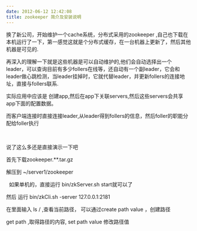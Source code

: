```yaml
---
date: 2012-06-12 12:42:08
title: zookeeper 简介及安装说明
---
```



<p>
	换了新公司，开始维护一个cache系统，分布式采用的zookeeper ,自己也下载在本机运行了一下，第一感觉这就是个分布式缓存，在一台机器上更新了，然后其他机器是可见的.
</p>
<p>
	再深入的理解一下就是这些机器是可以自动维护的,他们会自动选择出一个leader，可以查询目前有多少follers在线等，还自动有一个副leader，它会和leader做心跳检测，当leader挂掉时，它就代替leader，并更新follers的连接地址，直接与follers联系.
</p>
<p>
	实际应用中应该是 创建app,然后在app下关联servers,然后这些servers会共享app下面的配置数据。
</p>
<p>
	而客户端连接时直接连接leader,从leader得到follers的信息，然后foller的职能分配给foller执行
</p>
<p>
	<br />
</p>
<p>
	说了这么多还是直接演示一下吧
</p>
<p>
	首先下载zookeeper.**.tar.gz&nbsp;
</p>
<p>
	解压到 ~/server1/zookeeper&nbsp;
</p>
<p>
	&nbsp; 如果单机的，直接运行 bin/zkServer.sh start就可以了
</p>
<p>
	然后 运行 bin/zkCli.sh -server 127.0.0.1:2181
</p>
<p>
	在里面输入 ls / ,查看当前路径， 可以通过create path value ，创建路径
</p>
<p>
	get path ,取得路径的内容, set path value 修改路径值
</p>